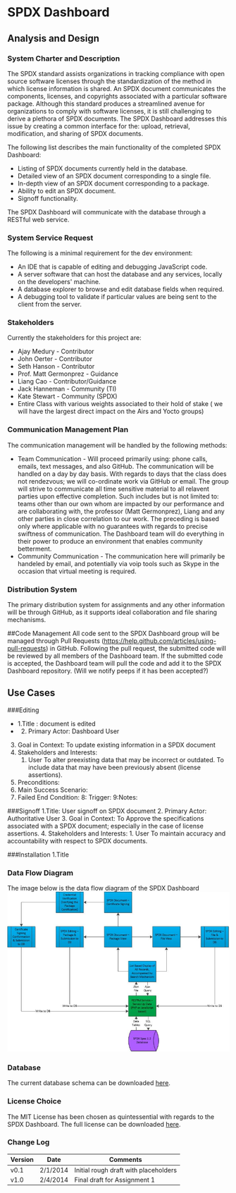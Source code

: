 # SPDX Dashboard
## Analysis and Design

### System Charter and Description
The SPDX standard assists organizations in tracking compliance with open source software licenses through the standardization of the method in which license information is shared. An SPDX document communicates the components, licenses, and copyrights associated with a particular software package. Although this standard produces a streamlined avenue for organizations to comply with software licenses, it is still challenging to derive a plethora of SPDX documents. The SPDX Dashboard addresses this issue by creating a common interface for the: upload, retrieval, modification, and sharing of SPDX documents.

The following list describes the main functionality of the completed SPDX Dashboard:
* Listing of SPDX documents currently held in the database.
* Detailed view of an SPDX document corresponding to a single file.
* In-depth view of an SPDX document corresponding to a package.
* Ability to edit an SPDX document.
* Signoff functionality.

The SPDX Dashboard will communicate with the database through a RESTful web service.

### System Service Request
The following is a minimal requirement for the dev environment:
* An IDE that is capable of editing and debugging JavaScript code.
* A server software that can host the database and any services, locally on the developers' machine.
* A database explorer to browse and edit database fields when required.
* A debugging tool to validate if particular values are being sent to the client from the server.

### Stakeholders
Currently the stakeholders for this project are:
* Ajay Medury - Contributor
* John Oerter - Contributor
* Seth Hanson - Contributor
* Prof. Matt Germonprez - Guidance
* Liang Cao - Contributor/Guidance
* Jack Hanneman - Community (TI)
* Kate Stewart - Community (SPDX)
* Entire Class with various weights associated to their hold of stake ( we will have the largest direct impact on the Airs and Yocto groups)


### Communication Management Plan
The communication management will be handled by the following methods:
* Team Communication - Will proceed primarily using: phone calls, emails, text messages, and also GitHub. The communication will be handled on a day by day basis. With regards to days that the class does not rendezvous; we will co-ordinate work via GitHub or email. The group will strive to communicate all time sensitive material to all relavent parties upon effective completion. Such includes but is not limited to: teams other than our own whom are impacted by our performance and are collaborating with, the professor (Matt Germonprez), Liang and any other parties in close correlation to our work. The preceding is based only where applicable with no guarantees with regards to precise swiftness of communication. The Dashboard team will do everything in their power to produce an environment that enables community betterment.
* Community Communication - The communication here will primarily be handeled by email, and potentially via voip tools such as Skype in the occasion that virtual meeting is required.

### Distribution System
The primary distribution system for assignments and any other information will be through GitHub, as it supports ideal collaboration and file sharing mechanisms.


##Code Management
All code sent to the SPDX Dashboard group will be managed through Pull Requests (https://help.github.com/articles/using-pull-requests) in GitHub.  Following the pull request, the submitted code will be reviewed by all members of the Dashboard team. If the submitted code is accepted, the Dashboard team will pull the code and add it to the SPDX Dashboard repository. (Will we notify peeps if it has been accepted?)

## Use Cases
###Editing
* 1.Title : document is edited
* 2. Primary Actor: Dashboard User
3. Goal in Context:  To update existing information in a SPDX document
4. Stakeholders and Interests:
	1. User
		To alter preexisting data that may be incorrect or outdated.
		To include data that may have been previously absent (license assertions).
5. Preconditions:
6. Main Success Scenario:
7. Failed End Condition:
8: Trigger:
9:Notes:
	
###Signoff
1.Title: User signoff on SPDX document
2. Primary Actor: Authoritative User
3. Goal in Context: To Approve the specifications associated with a SPDX document; especially in the case of license assertions.
4. Stakeholders and Interests:
	1. User
		To maintain accuracy and accountability with respect to SPDX documents.

###Installation
1.Title


### Data Flow Diagram
The image below is the data flow diagram of the SPDX Dashboard 
![Data Flow Diagram](dataflow.jpg "Data Flow Diagram")

### Database 
The current database schema can be downloaded [here](schema.html).

### License Choice
The MIT License has been chosen as quintessential with regards to the SPDX Dashboard. The full license can be downloaded [here](../LICENSE).

### Change Log
|Version | Date    | Comments                             |
|--------|---------|--------------------------------------|
|v0.1    |2/1/2014 |Initial rough draft with placeholders |
|v1.0    |2/4/2014 |Final draft for Assignment 1          |
